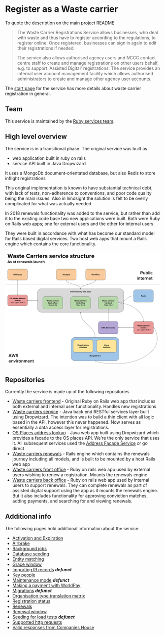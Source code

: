 # Register as a Waste carrier

To quote the description on the main project README

> The Waste Carrier Registrations Service allows businesses, who deal with waste and thus have to register according to the regulations, to register online. Once registered, businesses can sign in again to edit their registrations if needed.
>
> The service also allows authorised agency users and NCCC contact centre staff to create and manage registrations on other users behalf, e.g. to support 'Assisted Digital' registrations. The service provides an internal user account management facility which allows authorised administrators to create and manage other agency user accounts.

The [start page](https://www.gov.uk/waste-carrier-or-broker-registration) for the service has more details about waste carrier registration in general.

## Team

This service is maintained by the [Ruby services team](https://github.com/orgs/DEFRA/teams/ruby-services).

## High level overview

The service is in a transitional phase. The original service was built as

- web application built in ruby on rails
- service API built in Java Dropwizard

It uses a MongoDb document-orientated database, but also Redis to store inflight registrations

This original implementation is known to have substantial technical debt, with lack of tests, non-adherence to conventions, and poor code quality being the main issues. Also in hindsight the solution is felt to be overly complicated for what was actually needed.

In 2018 renewals functionality was added to the service, but rather than add it to the existing code base two new applications were built. Both were Ruby on Rails web apps; one for external users and the other for internal users.

They were built in accordance with what has become our standard model for Rails based digital services. Two host web apps that mount a Rails engine which contains the core functionality.

<img src="service-structure-2018-09-19.svg" alt="Waste carriers service structure" style="width: 600px;"/>

## Repositories

Currently the service is made up of the following repositories

- [Waste carriers frontend](https://github.com/DEFRA/waste-carriers-frontend) - Original Ruby on Rails web app that includes both external and internal user functionality. Handles new registrations.
- [Waste carriers service](https://github.com/DEFRA/waste-carriers-service) - Java back end RESTful services layer built using Dropwizard. The intention was to build a thin client with all logic based in the API, however this never happened. Now serves as essentially a data access layer for registrations.
- [OS Places address lookup](https://github.com/DEFRA/os-places-address-lookup) - Java web app built using Dropwizard which provides a facade to the OS places API. We're the only service that uses it. All subsequent services used the [Address Facade Service](https://github.com/DEFRA/ea-address-facade) or go direct
- [Waste carriers renewals](https://github.com/DEFRA/waste-carriers-renewals) - Rails engine which contains the renewals journey including all models, and is built to be mounted by a host Rails web app
- [Waste carriers front office](https://github.com/DEFRA/waste-carriers-front-office) - Ruby on rails web app used by external users wishing to renew a registration. Mounts the renewals engine
- [Waste carriers back office](https://github.com/DEFRA/waste-carriers-back-office) - Ruby on rails web app used by internal users to support renewals. They can complete renewals as part of assisted digital support using the app as it mounts the renewals engine. But it also includes functionality for approving conviction matches, adding payments, and searching for and viewing renewals.

## Additional info

The following pages hold additional information about the service.

- [Activation and Expiration](activation_expiration.md)
- [Airbrake](airbrake.md)
- [Background jobs](background_jobs.md)
- [Database seeding](database_seeding.md)
- [Entity matching](entity_matching.md)
- [Grace window](grace_window.md)
- [Importing IR records](importing_ir_records.md) ***defunct***
- [Key people](key_people.md)
- [Maintenance mode](maintenance_mode.md) ***defunct***
- [Making a payment with WorldPay](payment_with_worldpay.md)
- [Migrations](Migrations) ***defunct***
- [Organisation type translation matrix](org_type_matrix.md)
- [Registration status](registration_status.md)
- [Renewals](renewals.md)
- [Renewal window](renewal_window.md)
- [Seeding for load tests](seeding_for_load_tests.md) ***defunct***
- [Supported http requests](supported_http_requests.md)
- [Valid responses from Companies House](companies_house_responses.md)
